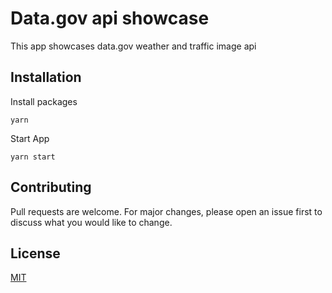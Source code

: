 # Data.gov api showcase

This app showcases data.gov weather and traffic image api

## Installation

Install packages
```
yarn
```

Start App
```
yarn start
```

## Contributing
Pull requests are welcome. For major changes, please open an issue first to discuss what you would like to change.

## License
[MIT](https://choosealicense.com/licenses/mit/)

